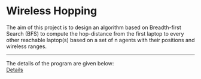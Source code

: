 # Wireless Hopping  
The aim of this project is to design an algorithm based on Breadth-first Search (BFS) to compute the hop-distance from the first laptop to every other reachable laptop(s) based on a set of n agents with their positions and wireless ranges.  
___
The details of the program are given below:  
[Details]()
